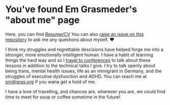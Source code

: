# You've found Em Grasmeder's "about me" page

Here, you can find [Resume/CV](https://github.com/emmagras/about/blob/master/cv.md) You can also [raise an issue on this repository](https://github.com/emmagras/about/issues) to ask me any questions about myself. ❤️

I think my struggles and regrettable descisions have helped forge me into a stronger, more emotionally intelligent human. I have a habit of learning things the hard way and so I [travel to conferences](https://github.com/emmagras/about/blob/master/speaking-engagements.md) to talk about these lessons in addition to the technical talks I give. I try to talk openly about being trans, mental health issues, life as an immigrant in Germany, and the struggles of executive dysfunction and ADHD. You can reach me at em@gras.org if you wana get a hold of me.

I have a love of travelling, and chances are, wherever you are, we could find time to meet for soup or coffee sometime in the future!
